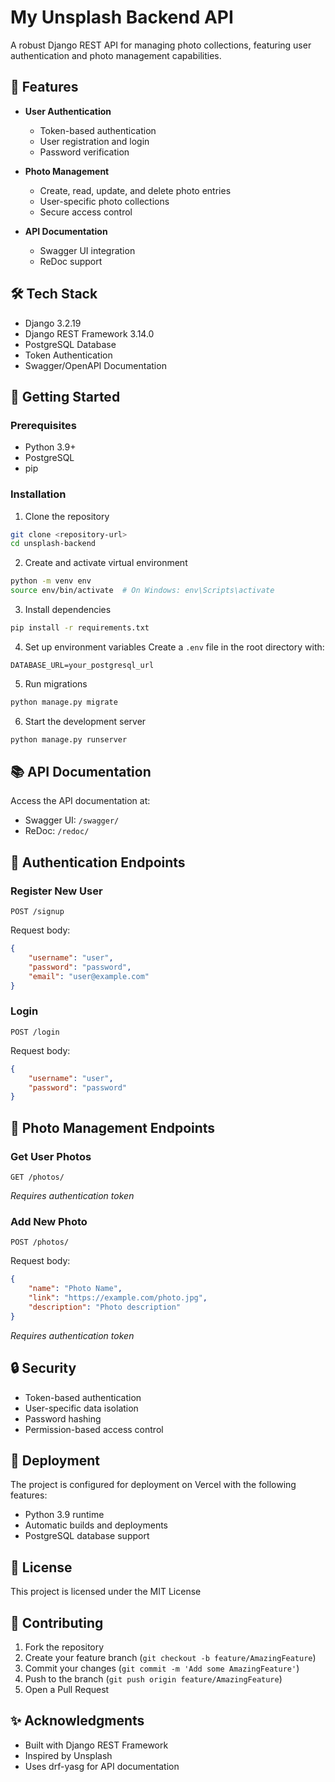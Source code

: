 # My Unsplash Backend API

A robust Django REST API for managing photo collections, featuring user authentication and photo management capabilities.

## 🌟 Features

- **User Authentication**
  - Token-based authentication
  - User registration and login
  - Password verification
  
- **Photo Management**
  - Create, read, update, and delete photo entries
  - User-specific photo collections
  - Secure access control
  
- **API Documentation**
  - Swagger UI integration
  - ReDoc support

## 🛠 Tech Stack

- Django 3.2.19
- Django REST Framework 3.14.0
- PostgreSQL Database
- Token Authentication
- Swagger/OpenAPI Documentation

## 🚀 Getting Started

### Prerequisites

- Python 3.9+
- PostgreSQL
- pip

### Installation

1. Clone the repository
```bash
git clone <repository-url>
cd unsplash-backend
```

2. Create and activate virtual environment
```bash
python -m venv env
source env/bin/activate  # On Windows: env\Scripts\activate
```

3. Install dependencies
```bash
pip install -r requirements.txt
```

4. Set up environment variables
Create a `.env` file in the root directory with:
```
DATABASE_URL=your_postgresql_url
```

5. Run migrations
```bash
python manage.py migrate
```

6. Start the development server
```bash
python manage.py runserver
```

## 📚 API Documentation

Access the API documentation at:
- Swagger UI: `/swagger/`
- ReDoc: `/redoc/`

## 🔑 Authentication Endpoints

### Register New User
```
POST /signup
```
Request body:
```json
{
    "username": "user",
    "password": "password",
    "email": "user@example.com"
}
```

### Login
```
POST /login
```
Request body:
```json
{
    "username": "user",
    "password": "password"
}
```

## 📸 Photo Management Endpoints

### Get User Photos
```
GET /photos/
```
*Requires authentication token*

### Add New Photo
```
POST /photos/
```
Request body:
```json
{
    "name": "Photo Name",
    "link": "https://example.com/photo.jpg",
    "description": "Photo description"
}
```
*Requires authentication token*

## 🔒 Security

- Token-based authentication
- User-specific data isolation
- Password hashing
- Permission-based access control

## 🚀 Deployment

The project is configured for deployment on Vercel with the following features:
- Python 3.9 runtime
- Automatic builds and deployments
- PostgreSQL database support

## 📝 License

This project is licensed under the MIT License 

## 👥 Contributing

1. Fork the repository
2. Create your feature branch (`git checkout -b feature/AmazingFeature`)
3. Commit your changes (`git commit -m 'Add some AmazingFeature'`)
4. Push to the branch (`git push origin feature/AmazingFeature`)
5. Open a Pull Request

## ✨ Acknowledgments

- Built with Django REST Framework
- Inspired by Unsplash
- Uses drf-yasg for API documentation

